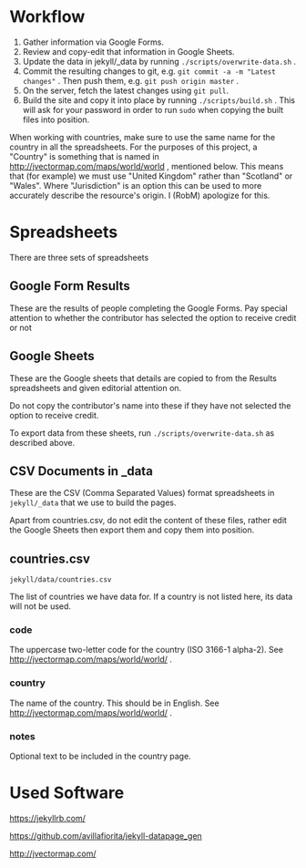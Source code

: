# Workflow

1. Gather information via Google Forms.
2. Review and copy-edit that information in Google Sheets.
3. Update the data in jekyll/_data by running `./scripts/overwrite-data.sh` .
4. Commit the resulting changes to git, e.g. `git commit -a -m "Latest changes"` . Then push them, e.g. `git push origin master` .
5. On the server, fetch the latest changes using `git pull`.
6. Build the site and copy it into place by running `./scripts/build.sh` . This will ask for your password in order to run `sudo` when copying the built files into position.

When working with countries, make sure to use the same name for the country in
all the spreadsheets. For the purposes of this project, a "Country" is something that is named in http://jvectormap.com/maps/world/world , mentioned below. This means that (for example) we must use "United Kingdom" rather than "Scotland" or "Wales". Where "Jurisdiction" is an option this can be used to more accurately describe the resource's origin. I (RobM) apologize for this. 

# Spreadsheets

There are three sets of spreadsheets

## Google Form Results

These are the results of people completing the Google Forms. Pay special
attention to whether the contributor has selected the option to receive credit
or not

## Google Sheets

These are the Google sheets that details are copied to from the Results
spreadsheets and given editorial attention on.

Do not copy the contributor's name into these if they have not selected the
option to receive credit.

To export data from these sheets, run `./scripts/overwrite-data.sh` as described above.

## CSV Documents in _data

These are the CSV (Comma Separated Values) format spreadsheets in `jekyll/_data`
that we use to build the pages.

Apart from countries.csv, do not edit the content of these files, rather edit
the Google Sheets then export them and copy them into position.

## countries.csv

`jekyll/data/countries.csv`

The list of countries we have data for. If a country is not listed here, its
data will not be used.

### code

The uppercase two-letter code for the country (ISO 3166-1 alpha-2).
See http://jvectormap.com/maps/world/world/ .

### country

The name of the country. This should be in English.
See http://jvectormap.com/maps/world/world/ .

### notes

Optional text to be included in the country page.

# Used Software

https://jekyllrb.com/

https://github.com/avillafiorita/jekyll-datapage_gen

http://jvectormap.com/
